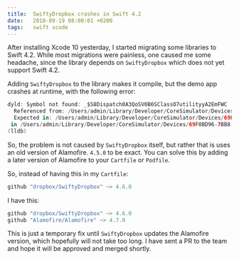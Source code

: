 ```yaml
---
title:  SwiftyDropbox crashes in Swift 4.2
date:   2018-09-19 08:00:01 +0200
tags:	swift xcode
---
```



After installing Xcode 10 yesterday, I started migrating some libraries to Swift
4.2. While most migrations were painless, one caused me some headache, since the
library depends on `SwiftyDropbox` which does not yet support Swift 4.2.

Adding `SwiftyDropbox` to the library makes it compile, but the demo app crashes
at runtime, with the following error:

```swift
dyld: Symbol not found: _$S8Dispatch0A3QoSV0B6SClassO7utilityyA2EmFWC
  Referenced from: /Users/admin/Library/Developer/CoreSimulator/Devices/69F0BD96-7BB8-4B29-BE96-A423BA2FBD3C/data/Containers/Bundle/Application/CAAB9A58-4F89-4C85-BCDA-8ECF22D11731/VandelayExample.app/Frameworks/Alamofire.framework/Alamofire
  Expected in: /Users/admin/Library/Developer/CoreSimulator/Devices/69F0BD96-7BB8-4B29-BE96-A423BA2FBD3C/data/Containers/Bundle/Application/CAAB9A58-4F89-4C85-BCDA-8ECF22D11731/VandelayExample.app/Frameworks/libswiftDispatch.dylib
 in /Users/admin/Library/Developer/CoreSimulator/Devices/69F0BD96-7BB8-4B29-BE96-A423BA2FBD3C/data/Containers/Bundle/Application/CAAB9A58-4F89-4C85-BCDA-8ECF22D11731/VandelayExample.app/Frameworks/Alamofire.framework/Alamofire
(lldb) 
```

So, the problem is not caused by `SwiftyDropbox` itself, but rather that is uses
an old version of Alamofire. `4.5.0` to be exact. You can solve this by adding a
later version of Alamofire to your `Cartfile` or `Podfile`.

So, instead of having this in my `Cartfile`:

```swift
github "dropbox/SwiftyDropbox" ~> 4.6.0
```

I have this:

```swift
github "dropbox/SwiftyDropbox" ~> 4.6.0
github "Alamofire/Alamofire" ~> 4.7.0
```

This is just a temporary fix until `SwiftyDropbox` updates the Alamofire version,
which hopefully will not take too long. I have sent a PR to the team and hope it
will be approved and merged shortly.